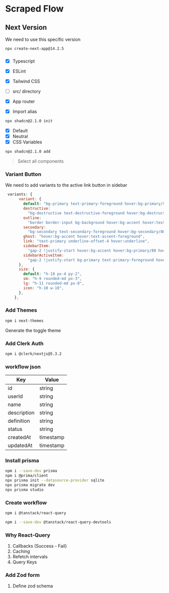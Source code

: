 # Scraped Flow

## Next Version

We need to use this specific version

```bash
npx create-next-app@14.2.5
```

###

- [x] Typescript
- [x] ESLint
- [x] Tailwind CSS
- [ ] src/ directory
- [x] App router
- [x] Import alias


```bash
npx shadcn@2.1.0 init
```

- [x] Default
- [x] Neutral
- [x] CSS Variables

```bash
npx shadcn@2.1.0 add
```
> Select all components

### Variant Button

We need to add variants to the active link button in sidebar

```js
 variants: {
      variant: {
        default: "bg-primary text-primary-foreground hover:bg-primary/90",
        destructive:
          "bg-destructive text-destructive-foreground hover:bg-destructive/90",
        outline:
          "border border-input bg-background hover:bg-accent hover:text-accent-foreground",
        secondary:
          "bg-secondary text-secondary-foreground hover:bg-secondary/80",
        ghost: "hover:bg-accent hover:text-accent-foreground",
        link: "text-primary underline-offset-4 hover:underline",
        sidebarItem:
          "gap-2 !justify-start hover:bg-accent hover:bg-primary/80 hover:text-primary-foreground",
        sidebarActiveItem:
          "gap-2 !justify-start bg-primary text-primary-foreground hover:bg-primary/90",
      },
      size: {
        default: "h-10 px-4 py-2",
        sm: "h-9 rounded-md px-3",
        lg: "h-11 rounded-md px-8",
        icon: "h-10 w-10",
      },
    },
```


### Add Themes

```bash
npm i next-themes
```

Generate the toggle theme

### Add Clerk Auth

```bash
npm i @clerk/nextjs@5.3.2
```


### workflow json

| Key             | Value       |
| --------------- | ----------- |
| id              | string      |
| userId          | string      |
| name            | string      |
| description     | string      |
| definition      | string      |
| status          | string      |
| createdAt       | timestamp   |
| updatedAt       | timestamp   |

### Install prisma
```bash
npm i --save-dev prisma
npm i @prima/client
npx prisma init --datasource-provider sqlite
npx prisma migrate dev
npx prisma studio
```

### Create workflow
```bash
npm i @tanstack/react-query
```
```bash
npm i --save-dev @tanstack/react-query-devtools
```

### Why React-Query

1. Callbacks (Success - Fail)
2. Caching
3. Refetch intervals
4. Query Keys
  
### Add Zod form

1. Define zod schema
